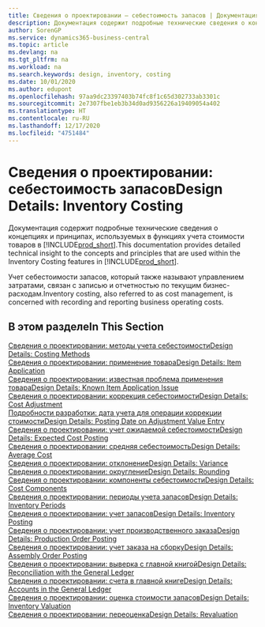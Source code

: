 ```yaml
---
title: Сведения о проектировании — себестоимость запасов | Документация Майкрософт
description: Документация содержит подробные технические сведения о концепциях и принципах, используемых в функциях учета стоимости товаров в Business Central.
author: SorenGP
ms.service: dynamics365-business-central
ms.topic: article
ms.devlang: na
ms.tgt_pltfrm: na
ms.workload: na
ms.search.keywords: design, inventory, costing
ms.date: 10/01/2020
ms.author: edupont
ms.openlocfilehash: 97aa9dc23397403b74fc8f1c65d302733ab3301c
ms.sourcegitcommit: 2e7307fbe1eb3b34d0ad9356226a19409054a402
ms.translationtype: HT
ms.contentlocale: ru-RU
ms.lasthandoff: 12/17/2020
ms.locfileid: "4751484"
---
```

# <a name="design-details-inventory-costing"></a><span data-ttu-id="3b9ca-103">Сведения о проектировании: себестоимость запасов</span><span class="sxs-lookup"><span data-stu-id="3b9ca-103">Design Details: Inventory Costing</span></span>
<span data-ttu-id="3b9ca-104">Документация содержит подробные технические сведения о концепциях и принципах, используемых в функциях учета стоимости товаров в [!INCLUDE[prod_short](includes/prod_short.md)].</span><span class="sxs-lookup"><span data-stu-id="3b9ca-104">This documentation provides detailed technical insight to the concepts and principles that are used within the Inventory Costing features in [!INCLUDE[prod_short](includes/prod_short.md)].</span></span>  

<span data-ttu-id="3b9ca-105">Учет себестоимости запасов, который также называют управлением затратами, связан с записью и отчетностью по текущим бизнес-расходам.</span><span class="sxs-lookup"><span data-stu-id="3b9ca-105">Inventory costing, also referred to as cost management, is concerned with recording and reporting business operating costs.</span></span>  

## <a name="in-this-section"></a><span data-ttu-id="3b9ca-106">В этом разделе</span><span class="sxs-lookup"><span data-stu-id="3b9ca-106">In This Section</span></span>  
[<span data-ttu-id="3b9ca-107">Сведения о проектировании: методы учета себестоимости</span><span class="sxs-lookup"><span data-stu-id="3b9ca-107">Design Details: Costing Methods</span></span>](design-details-costing-methods.md)  
[<span data-ttu-id="3b9ca-108">Сведения о проектировании: применение товара</span><span class="sxs-lookup"><span data-stu-id="3b9ca-108">Design Details: Item Application</span></span>](design-details-item-application.md)  
[<span data-ttu-id="3b9ca-109">Сведения о проектировании: известная проблема применения товара</span><span class="sxs-lookup"><span data-stu-id="3b9ca-109">Design Details: Known Item Application Issue</span></span>](design-details-inventory-zero-level-open-item-ledger-entries.md)  
[<span data-ttu-id="3b9ca-110">Сведения о проектировании: коррекция себестоимости</span><span class="sxs-lookup"><span data-stu-id="3b9ca-110">Design Details: Cost Adjustment</span></span>](design-details-cost-adjustment.md)  
[<span data-ttu-id="3b9ca-111">Подробности разработки: дата учета для операции коррекции стоимости</span><span class="sxs-lookup"><span data-stu-id="3b9ca-111">Design Details: Posting Date on Adjustment Value Entry</span></span>](design-details-inventory-adjustment-value-entry-posting-date.md)  
[<span data-ttu-id="3b9ca-112">Сведения о проектировании: учет ожидаемой себестоимости</span><span class="sxs-lookup"><span data-stu-id="3b9ca-112">Design Details: Expected Cost Posting</span></span>](design-details-expected-cost-posting.md)  
[<span data-ttu-id="3b9ca-113">Сведения о проектировании: средняя себестоимость</span><span class="sxs-lookup"><span data-stu-id="3b9ca-113">Design Details: Average Cost</span></span>](design-details-average-cost.md)  
[<span data-ttu-id="3b9ca-114">Сведения о проектировании: отклонение</span><span class="sxs-lookup"><span data-stu-id="3b9ca-114">Design Details: Variance</span></span>](design-details-variance.md)  
[<span data-ttu-id="3b9ca-115">Сведения о проектировании: округление</span><span class="sxs-lookup"><span data-stu-id="3b9ca-115">Design Details: Rounding</span></span>](design-details-rounding.md)  
[<span data-ttu-id="3b9ca-116">Сведения о проектировании: компоненты себестоимости</span><span class="sxs-lookup"><span data-stu-id="3b9ca-116">Design Details: Cost Components</span></span>](design-details-cost-components.md)  
[<span data-ttu-id="3b9ca-117">Сведения о проектировании: периоды учета запасов</span><span class="sxs-lookup"><span data-stu-id="3b9ca-117">Design Details: Inventory Periods</span></span>](design-details-inventory-periods.md)  
[<span data-ttu-id="3b9ca-118">Сведения о проектировании: учет запасов</span><span class="sxs-lookup"><span data-stu-id="3b9ca-118">Design Details: Inventory Posting</span></span>](design-details-inventory-posting.md)  
[<span data-ttu-id="3b9ca-119">Сведения о проектировании: учет производственного заказа</span><span class="sxs-lookup"><span data-stu-id="3b9ca-119">Design Details: Production Order Posting</span></span>](design-details-production-order-posting.md)  
[<span data-ttu-id="3b9ca-120">Сведения о проектировании: учет заказа на сборку</span><span class="sxs-lookup"><span data-stu-id="3b9ca-120">Design Details: Assembly Order Posting</span></span>](design-details-assembly-order-posting.md)  
[<span data-ttu-id="3b9ca-121">Сведения о проектировании: выверка с главной книгой</span><span class="sxs-lookup"><span data-stu-id="3b9ca-121">Design Details: Reconciliation with the General Ledger</span></span>](design-details-reconciliation-with-the-general-ledger.md)  
[<span data-ttu-id="3b9ca-122">Сведения о проектировании: счета в главной книге</span><span class="sxs-lookup"><span data-stu-id="3b9ca-122">Design Details: Accounts in the General Ledger</span></span>](design-details-accounts-in-the-general-ledger.md)  
[<span data-ttu-id="3b9ca-123">Сведения о проектировании: оценка стоимости запасов</span><span class="sxs-lookup"><span data-stu-id="3b9ca-123">Design Details: Inventory Valuation</span></span>](design-details-inventory-valuation.md)  
[<span data-ttu-id="3b9ca-124">Сведения о проектировании: переоценка</span><span class="sxs-lookup"><span data-stu-id="3b9ca-124">Design Details: Revaluation</span></span>](design-details-revaluation.md)

